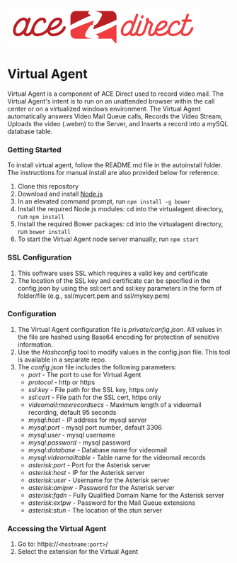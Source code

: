 ![](adsmall.png)

# Virtual Agent  

Virtual Agent is a component of ACE Direct used to record video mail. The Virtual Agent's intent is to run on an unattended browser within the call center or on a virtualized windows environment. The Virtual Agent automatically answers Video Mail Queue calls, Records the Video Stream, Uploads the video (.webm) to the Server, and Inserts a record into a mySQL database table.  

### Getting Started
To install virtual agent, follow the README.md file in the autoinstall folder. The instructions for manual install are also provided below for reference.
1. Clone this repository
1. Download and install [Node.js](https://nodejs.org/en/)
1. In an elevated command prompt, run `npm install -g bower`
1. Install the required Node.js modules: cd into the virtualagent directory, run `npm install`
1. Install the required Bower packages: cd into the virtualagent directory, run `bower install`
1. To start the Virtual Agent node server manually, run `npm start`

### SSL Configuration
1. This software uses SSL which requires a valid key and certificate
1. The location of the SSL key and certificate can be specified in the config.json by using the ssl:cert and ssl:key parameters in the form of folder/file (e.g., ssl/mycert.pem and ssl/mykey.pem)

### Configuration
1. The Virtual Agent configuration file is _private/config.json_. All values in the file are hashed using Base64 encoding for protection of sensitive information.
1. Use the _Hashconfig_ tool to modify values in the config.json file. This tool is available in a separate repo.
1. The _config.json_ file includes the following parameters:
    * _port_ - The port to use for Virtual Agent
    * _protocol_ - http or https
    * _ssl:key_ - File path for the SSL key, https only
    * _ssl:cert_ - File path for the SSL cert, https only
    * _videomail:maxrecordsecs_ - Maximum length of a videomail recording, default 95 seconds
    * _mysql:host_ - IP address for mysql server
    * _mysql:port_ - mysql port number, default 3306
    * _mysql:user_ - mysql username
    * _mysql:password_ - mysql password
    * _mysql:database_ - Database name for videomail
    * _mysql:videomailtable_ - Table name for the videomail records
    * _asterisk:port_ - Port for the Asterisk server
    * _asterisk:host_ - IP for the Asterisk server
    * _asterisk:user_ - Username for the Asterisk server
    * _asterisk:amipw_ - Password for the Asterisk server
    * _asterisk:fqdn_ - Fully Qualified Domain Name for the Asterisk server
    * _asterisk:extpw_ - Password for the Mail Queue extensions 
    * _asterisk:stun_ - The location of the stun server

### Accessing the Virtual Agent
1. Go to: https://`<hostname:port>`/
1. Select the extension for the Virtual Agent



